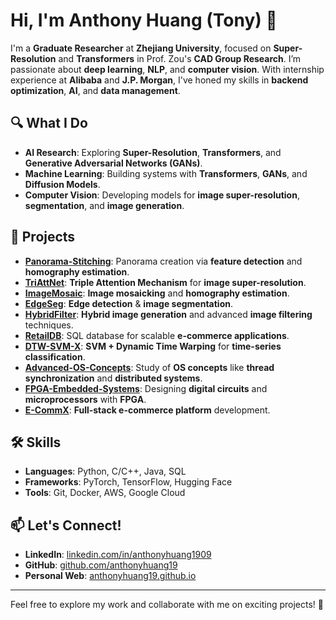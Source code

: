 # Hi, I'm Anthony Huang (Tony) 👋

I'm a **Graduate Researcher** at **Zhejiang University**, focused on **Super-Resolution** and **Transformers** in Prof. Zou's **CAD Group Research**. I’m passionate about **deep learning**, **NLP**, and **computer vision**. With internship experience at **Alibaba** and **J.P. Morgan**, I've honed my skills in **backend optimization**, **AI**, and **data management**.

## 🔍 What I Do
- **AI Research**: Exploring **Super-Resolution**, **Transformers**, and **Generative Adversarial Networks (GANs)**.
- **Machine Learning**: Building systems with **Transformers**, **GANs**, and **Diffusion Models**.
- **Computer Vision**: Developing models for **image super-resolution**, **segmentation**, and **image generation**.

## 🚀 Projects
- **[Panorama-Stitching](https://github.com/anthonyhuang19/Panorama-Stitching-Pro)**: Panorama creation via **feature detection** and **homography estimation**.  
- **[TriAttNet](https://github.com/anthonyhuang19/TriAttNet)**: **Triple Attention Mechanism** for **image super-resolution**.  
- **[ImageMosaic](https://github.com/anthonyhuang19/ImageMosaic)**: **Image mosaicking** and **homography estimation**.  
- **[EdgeSeg](https://github.com/anthonyhuang19/EdgeSeg-Edge-Detection-and-Image-Segmentation)**: **Edge detection** & **image segmentation**.
- **[HybridFilter](https://github.com/anthonyhuang19/HybridFilter)**: **Hybrid image generation** and advanced **image filtering** techniques.  
- **[RetailDB](https://github.com/anthonyhuang19/RetailDB)**: SQL database for scalable **e-commerce applications**.  
- **[DTW-SVM-X](https://github.com/anthonyhuang19/DTW-SVM-X)**: **SVM + Dynamic Time Warping** for **time-series classification**.  
- **[Advanced-OS-Concepts](https://github.com/anthonyhuang19/Advanced-OS-Concepts)**: Study of **OS concepts** like **thread synchronization** and **distributed systems**.  
- **[FPGA-Embedded-Systems](https://github.com/anthonyhuang19/FPGA-Embedded-Systems)**: Designing **digital circuits** and **microprocessors** with **FPGA**.  
- **[E-CommX](https://github.com/anthonyhuang19/E-CommX)**: **Full-stack e-commerce platform** development.  

## 🛠 Skills
- **Languages**: Python, C/C++, Java, SQL  
- **Frameworks**: PyTorch, TensorFlow, Hugging Face  
- **Tools**: Git, Docker, AWS, Google Cloud  

## 📫 Let's Connect!
- **LinkedIn**: [linkedin.com/in/anthonyhuang1909](https://linkedin.com/in/anthonyhuang1909)  
- **GitHub**: [github.com/anthonyhuang19](https://github.com/anthonyhuang19)  
- **Personal Web**: [anthonyhuang19.github.io](https://anthonyhuang19.github.io)

---

Feel free to explore my work and collaborate with me on exciting projects! 🚀
